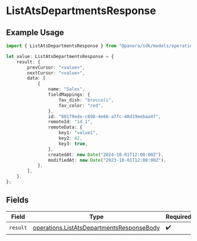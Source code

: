 # ListAtsDepartmentsResponse

## Example Usage

```typescript
import { ListAtsDepartmentsResponse } from "@panora/sdk/models/operations";

let value: ListAtsDepartmentsResponse = {
    result: {
        prevCursor: "<value>",
        nextCursor: "<value>",
        data: [
            {
                name: "Sales",
                fieldMappings: {
                    fav_dish: "broccoli",
                    fav_color: "red",
                },
                id: "801f9ede-c698-4e66-a7fc-48d19eebaa4f",
                remoteId: "id_1",
                remoteData: {
                    key1: "value1",
                    key2: 42,
                    key3: true,
                },
                createdAt: new Date("2024-10-01T12:00:00Z"),
                modifiedAt: new Date("2023-10-01T12:00:00Z"),
            },
        ],
    },
};
```

## Fields

| Field                                                                                                  | Type                                                                                                   | Required                                                                                               | Description                                                                                            |
| ------------------------------------------------------------------------------------------------------ | ------------------------------------------------------------------------------------------------------ | ------------------------------------------------------------------------------------------------------ | ------------------------------------------------------------------------------------------------------ |
| `result`                                                                                               | [operations.ListAtsDepartmentsResponseBody](../../models/operations/listatsdepartmentsresponsebody.md) | :heavy_check_mark:                                                                                     | N/A                                                                                                    |